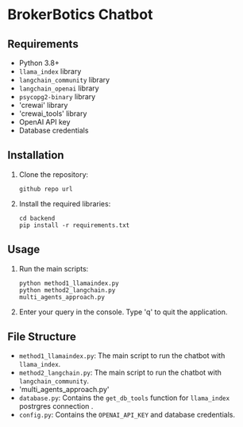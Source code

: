 # BrokerBotics Chatbot

## Requirements

-  Python 3.8+
- `llama_index` library
- `langchain_community` library
- `langchain_openai` library
- `psycopg2-binary` library
- 'crewai'  library
- 'crewai_tools' library 
- OpenAI API key
- Database credentials
## Installation

1. Clone the repository:

    ```
    github repo url
    ```

2. Install the required libraries:

    ``` terminal
    cd backend
    pip install -r requirements.txt
    ```

## Usage

1. Run the main scripts:

    ``` terminal
    python method1_llamaindex.py
    python method2_langchain.py
    multi_agents_approach.py
    
    ```

2. Enter your query in the console. Type 'q' to quit the application.

## File Structure

- `method1_llamaindex.py`: The main script to run the chatbot with `llama_index`.
- `method2_langchain.py`: The main script to run the chatbot with `langchain_community`.
- 'multi_agents_approach.py'
- `database.py`: Contains the `get_db_tools` function for `llama_index` postrgres connection .
- `config.py`: Contains the `OPENAI_API_KEY` and database credentials.








